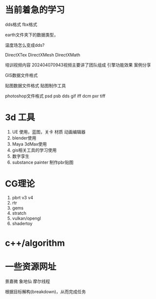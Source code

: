# 当前着急的学习
dds格式
fbx格式

earth文件夹下的数据类型，

温度场怎么变成dds?

DirectXTex DirectXMesh DirectXMath

培训视频内容
202404070943视频主要讲了团队组成 引擎功能效果 案例分享

GIS数据文件格式

贴图数据文件格式
贴图制作工具

photoshop文件格式
psd
psb
dds
gif iff dcm pxr  tiff 

# 3d 工具
1. UE 使用，蓝图，关卡 材质 动画编辑器
2. blender使用
3. Maya 3dMax使用
4. gis相关工具的学习使用
5. 数字孪生
6. substance painter 制作pbr贴图

# CG理论
1. pbrt v3 v4
2. rtr
3. gems
4. stratch
5. vulkan/opengl
6. shadertoy

# c++/algorithm

# 一些资源网址

景嘉微 象地仙 摩尔线程

根据目标解构(breakdown)，从而完成任务
